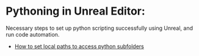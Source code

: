 # Pythoning in Unreal Editor:
Necessary steps to set up python scripting successfully using Unreal, and run code automation.
- [How to set local paths to access python subfolders](https://docs.unrealengine.com/4.27/en-US/ProductionPipelines/ScriptingAndAutomation/Python/)